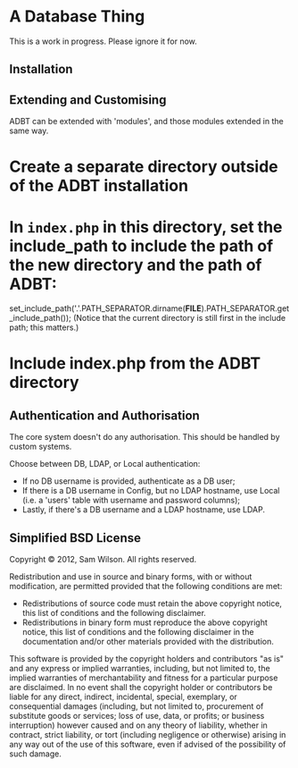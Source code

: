 A Database Thing
================

This is a work in progress.  Please ignore it for now.

Installation
------------

Extending and Customising
-------------------------

ADBT can be extended with 'modules', and those modules extended in the same way.

# Create a separate directory outside of the ADBT installation
# In `index.php` in this directory, set the include_path to include the path of the new directory and the path of ADBT:
  set_include_path('.'.PATH_SEPARATOR.dirname(__FILE__).PATH_SEPARATOR.get_include_path());
  (Notice that the current directory is still first in the include path; this matters.)
# Include index.php from the ADBT directory

Authentication and Authorisation
--------------------------------

The core system doesn't do any authorisation. This should be handled by custom systems.

Choose between DB, LDAP, or Local authentication:
* If no DB username is provided, authenticate as a DB user;
* If there is a DB username in Config, but no LDAP hostname, use Local (i.e. a 'users' table with username and password columns);
* Lastly, if there's a DB username and a LDAP hostname, use LDAP.

Simplified BSD License
----------------------

Copyright &copy; 2012, Sam Wilson.  All rights reserved.

Redistribution and use in source and binary forms, with or without modification,
are permitted provided that the following conditions are met:

* Redistributions of source code must retain the above copyright notice, this
  list of conditions and the following disclaimer.
* Redistributions in binary form must reproduce the above copyright notice, this
  list of conditions and the following disclaimer in the documentation and/or
  other materials provided with the distribution.

This software is provided by the copyright holders and contributors "as is" and
any express or implied warranties, including, but not limited to, the implied
warranties of merchantability and fitness for a particular purpose are
disclaimed. In no event shall the copyright holder or contributors be liable for
any direct, indirect, incidental, special, exemplary, or consequential damages
(including, but not limited to, procurement of substitute goods or services;
loss of use, data, or profits; or business interruption) however caused and on
any theory of liability, whether in contract, strict liability, or tort
(including negligence or otherwise) arising in any way out of the use of this
software, even if advised of the possibility of such damage.
